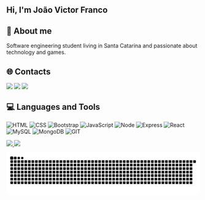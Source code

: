## Hi, I'm João Victor Franco

## 💫 About me
Software engineering student living in Santa Catarina and passionate about technology and games.

## 🌐 Contacts

<div>
<a href="https://www.linkedin.com/in/jotavf" target="_blank"><img loading="lazy" src="https://img.shields.io/badge/-LinkedIn-%230077B5?style=for-the-badge&logo=linkedin&logoColor=white" target="_blank"></a>
<a href="https://wa.me/5547992204170" target="_blank"><img loading="lazy" src="https://img.shields.io/badge/WhatsApp-25D366?logo=whatsapp&logoColor=white&style=for-the-badge"></a>
<a href = "mailto:j-joaovictor2010@hotmail.com"><img loading="lazy" src="https://img.shields.io/badge/Microsoft_Outlook-0078D4?logo=microsoft-outlook&logoColor=white&style=for-the-badge"></a>
</div>

## 💻 Languages and Tools
![HTML](https://img.shields.io/badge/HTML-239120?logo=html5&logoColor=white&style=for-the-badge) ![CSS](https://img.shields.io/badge/CSS-239120?logo=css3&logoColor=white&style=for-the-badge) ![Bootstrap](https://img.shields.io/badge/Bootstrap-563D7C?logo=bootstrap&logoColor=white&style=for-the-badge) ![JavaScript](https://img.shields.io/badge/javascript-%23323330.svg?style=for-the-badge&logo=javascript&logoColor=%23F7DF1E) ![Node](https://img.shields.io/badge/Node.js-43853D?logo=node.js&logoColor=white&style=for-the-badge) ![Express](https://img.shields.io/badge/Express.js-404D59?style=for-the-badge) ![React](https://img.shields.io/badge/React-20232A?logo=react&logoColor=61DAFB&style=for-the-badge) ![MySQL](https://img.shields.io/badge/MySQL-20232A?logo=mysql&logoColor=white&style=for-the-badge) ![MongoDB](https://img.shields.io/badge/MongoDB-4EA94B?logo=mongodb&logoColor=white&style=for-the-badge) ![GIT](https://img.shields.io/badge/Git-E34F26?logo=git&logoColor=white&style=for-the-badge)

<div>
<a href="https://github.com/Jot44">
<img loading="lazy" height="180em" src="https://github-readme-stats.vercel.app/api/top-langs/?username=jot44&layout=compact&langs_count=7&theme=dracula"/>
<img loading="lazy" height="180em" src="https://github-readme-stats.vercel.app/api?username=jot44&show_icons=true&theme=dracula&include_all_commits=true&count_private=true"/>
</div>

![Snake animation](https://github.com/Jot44/Jot44/blob/output/github-contribution-grid-snake.svg)
